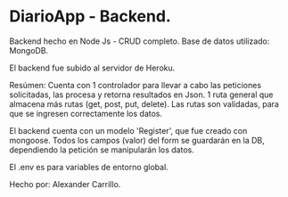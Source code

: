 # DiarioApp - Backend.

Backend hecho en Node Js - CRUD completo.
Base de datos utilizado: MongoDB.

El backend fue subido al servidor de Heroku.

Resúmen:
Cuenta con 1 controlador para llevar a cabo las peticiones solicitadas, las procesa y retorna resultados en Json.
1 ruta general que almacena más rutas (get, post, put, delete).
Las rutas son validadas, para que se ingresen correctamente los datos.

El backend cuenta con un modelo 'Register', que fue creado con mongoose.
Todos los campos (valor) del form se guardarán en la DB, dependiendo la petición se manipularán los datos.

El .env es para variables de entorno global.

Hecho por: Alexander Carrillo.